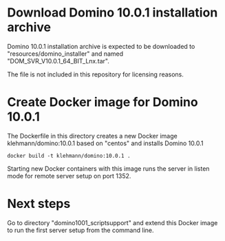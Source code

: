 Download Domino 10.0.1 installation archive
===========================================

Domino 10.0.1 installation archive is expected to be downloaded to "resources/domino_installer" and named "DOM_SVR_V10.0.1_64_BIT_Lnx.tar".

The file is not included in this repository for licensing reasons.


Create Docker image for Domino 10.0.1
=============================================================================
The Dockerfile in this directory creates a new Docker image klehmann/domino:10.0.1 based on "centos" and installs Domino 10.0.1

    docker build -t klehmann/domino:10.0.1 .

Starting new Docker containers with this image runs the server in listen mode for remote server setup on port 1352.

Next steps
============
Go to directory "domino1001_scriptsupport" and extend this Docker image to run the first server setup from the command line.
